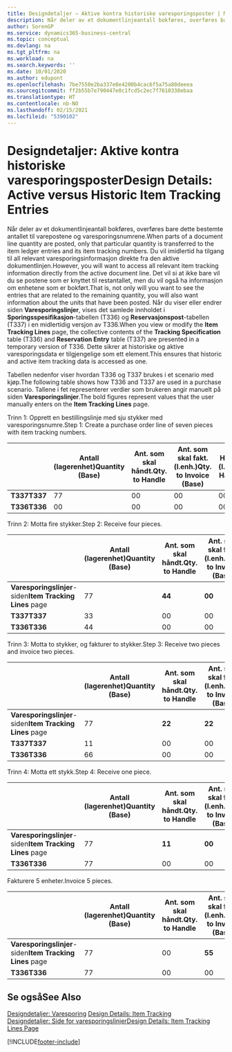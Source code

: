 ```yaml
---
title: Designdetaljer – Aktive kontra historiske varesporingsposter | Microsoft-dokumentasjon
description: Når deler av et dokumentlinjeantall bokføres, overføres bare dette bestemte antallet til varepostene og varesporingsnumrene. Du vil imidlertid ha tilgang til all relevant varesporingsinformasjon direkte fra den aktive dokumentlinjen. Det vil si at ikke bare vil du se postene som er knyttet til restantallet, men du vil også ha informasjon om enhetene som er bokført. Når du viser eller endrer siden **Varesporingslinjer**, vises det samlede innholdet i **Sporingsspesifikasjon**-tabellen (T336) og **Reservasjonspost**-tabellen (T337) i en midlertidig versjon av T336. Dette sikrer at historiske og aktive varesporingsdata er tilgjengelige som ett element.
author: SorenGP
ms.service: dynamics365-business-central
ms.topic: conceptual
ms.devlang: na
ms.tgt_pltfrm: na
ms.workload: na
ms.search.keywords: ''
ms.date: 10/01/2020
ms.author: edupont
ms.openlocfilehash: 7be7550e2ba337e8e4200b4cac6f5a75a80deeea
ms.sourcegitcommit: ff2b55b7e790447e0c1fcd5c2ec7f7610338ebaa
ms.translationtype: HT
ms.contentlocale: nb-NO
ms.lasthandoff: 02/15/2021
ms.locfileid: "5390102"
---
```

# <a name="design-details-active-versus-historic-item-tracking-entries"></a><span data-ttu-id="ce3e8-107">Designdetaljer: Aktive kontra historiske varesporingsposter</span><span class="sxs-lookup"><span data-stu-id="ce3e8-107">Design Details: Active versus Historic Item Tracking Entries</span></span>
<span data-ttu-id="ce3e8-108">Når deler av et dokumentlinjeantall bokføres, overføres bare dette bestemte antallet til varepostene og varesporingsnumrene.</span><span class="sxs-lookup"><span data-stu-id="ce3e8-108">When parts of a document line quantity are posted, only that particular quantity is transferred to the item ledger entries and its item tracking numbers.</span></span> <span data-ttu-id="ce3e8-109">Du vil imidlertid ha tilgang til all relevant varesporingsinformasjon direkte fra den aktive dokumentlinjen.</span><span class="sxs-lookup"><span data-stu-id="ce3e8-109">However, you will want to access all relevant item tracking information directly from the active document line.</span></span> <span data-ttu-id="ce3e8-110">Det vil si at ikke bare vil du se postene som er knyttet til restantallet, men du vil også ha informasjon om enhetene som er bokført.</span><span class="sxs-lookup"><span data-stu-id="ce3e8-110">That is, not only will you want to see the entries that are related to the remaining quantity, you will also want information about the units that have been posted.</span></span> <span data-ttu-id="ce3e8-111">Når du viser eller endrer siden **Varesporingslinjer**, vises det samlede innholdet i **Sporingsspesifikasjon**-tabellen (T336) og **Reservasjonspost**-tabellen (T337) i en midlertidig versjon av T336.</span><span class="sxs-lookup"><span data-stu-id="ce3e8-111">When you view or modify the **Item Tracking Lines** page, the collective contents of the **Tracking Specification** table (T336) and **Reservation Entry** table (T337) are presented in a temporary version of T336.</span></span> <span data-ttu-id="ce3e8-112">Dette sikrer at historiske og aktive varesporingsdata er tilgjengelige som ett element.</span><span class="sxs-lookup"><span data-stu-id="ce3e8-112">This ensures that historic and active item tracking data is accessed as one.</span></span>  

 <span data-ttu-id="ce3e8-113">Tabellen nedenfor viser hvordan T336 og T337 brukes i et scenario med kjøp.</span><span class="sxs-lookup"><span data-stu-id="ce3e8-113">The following table shows how T336 and T337 are used in a purchase scenario.</span></span> <span data-ttu-id="ce3e8-114">Tallene i fet representerer verdier som brukeren angir manuelt på siden **Varesporingslinjer**.</span><span class="sxs-lookup"><span data-stu-id="ce3e8-114">The bold figures represent values that the user manually enters on the **Item Tracking Lines** page.</span></span>  

 <span data-ttu-id="ce3e8-115">Trinn 1: Opprett en bestillingslinje med sju stykker med varesporingsnumre.</span><span class="sxs-lookup"><span data-stu-id="ce3e8-115">Step 1: Create a purchase order line of seven pieces with item tracking numbers.</span></span>  

||<span data-ttu-id="ce3e8-116">**Antall (lagerenhet)**</span><span class="sxs-lookup"><span data-stu-id="ce3e8-116">**Quantity (Base)**</span></span>|<span data-ttu-id="ce3e8-117">**Ant. som skal håndt.**</span><span class="sxs-lookup"><span data-stu-id="ce3e8-117">**Qty. to Handle**</span></span>|<span data-ttu-id="ce3e8-118">**Ant. som skal fakt. (l.enh.)**</span><span class="sxs-lookup"><span data-stu-id="ce3e8-118">**Qty. to Invoice (Base)**</span></span>|<span data-ttu-id="ce3e8-119">**Håndtert antall (l.enh.)**</span><span class="sxs-lookup"><span data-stu-id="ce3e8-119">**Quantity Handled (Base)**</span></span>|<span data-ttu-id="ce3e8-120">**Fakturert antall (l.enh.)**</span><span class="sxs-lookup"><span data-stu-id="ce3e8-120">**Quantity Invoiced (Base)**</span></span>|  
|-|----------------------------------------------|--------------------------------------------|------------------------------------------------------|-------------------------------------------------------|--------------------------------------------------------|  
|<span data-ttu-id="ce3e8-121">**T337**</span><span class="sxs-lookup"><span data-stu-id="ce3e8-121">**T337**</span></span>|<span data-ttu-id="ce3e8-122">7</span><span class="sxs-lookup"><span data-stu-id="ce3e8-122">7</span></span>|<span data-ttu-id="ce3e8-123">0</span><span class="sxs-lookup"><span data-stu-id="ce3e8-123">0</span></span>|<span data-ttu-id="ce3e8-124">0</span><span class="sxs-lookup"><span data-stu-id="ce3e8-124">0</span></span>|<span data-ttu-id="ce3e8-125">0</span><span class="sxs-lookup"><span data-stu-id="ce3e8-125">0</span></span>|<span data-ttu-id="ce3e8-126">0</span><span class="sxs-lookup"><span data-stu-id="ce3e8-126">0</span></span>|  
|<span data-ttu-id="ce3e8-127">**T336**</span><span class="sxs-lookup"><span data-stu-id="ce3e8-127">**T336**</span></span>|<span data-ttu-id="ce3e8-128">0</span><span class="sxs-lookup"><span data-stu-id="ce3e8-128">0</span></span>|<span data-ttu-id="ce3e8-129">0</span><span class="sxs-lookup"><span data-stu-id="ce3e8-129">0</span></span>|<span data-ttu-id="ce3e8-130">0</span><span class="sxs-lookup"><span data-stu-id="ce3e8-130">0</span></span>|<span data-ttu-id="ce3e8-131">0</span><span class="sxs-lookup"><span data-stu-id="ce3e8-131">0</span></span>|<span data-ttu-id="ce3e8-132">0</span><span class="sxs-lookup"><span data-stu-id="ce3e8-132">0</span></span>|  

 <span data-ttu-id="ce3e8-133">Trinn 2: Motta fire stykker.</span><span class="sxs-lookup"><span data-stu-id="ce3e8-133">Step 2: Receive four pieces.</span></span>  

||<span data-ttu-id="ce3e8-134">**Antall (lagerenhet)**</span><span class="sxs-lookup"><span data-stu-id="ce3e8-134">**Quantity (Base)**</span></span>|<span data-ttu-id="ce3e8-135">**Ant. som skal håndt.**</span><span class="sxs-lookup"><span data-stu-id="ce3e8-135">**Qty. to Handle**</span></span>|<span data-ttu-id="ce3e8-136">**Ant. som skal fakt. (l.enh.)**</span><span class="sxs-lookup"><span data-stu-id="ce3e8-136">**Qty. to Invoice (Base)**</span></span>|<span data-ttu-id="ce3e8-137">**Håndtert antall (l.enh.)**</span><span class="sxs-lookup"><span data-stu-id="ce3e8-137">**Quantity Handled (Base)**</span></span>|<span data-ttu-id="ce3e8-138">**Fakturert antall (l.enh.)**</span><span class="sxs-lookup"><span data-stu-id="ce3e8-138">**Quantity Invoiced (Base)**</span></span>|  
|-|----------------------------------------------|--------------------------------------------|------------------------------------------------------|-------------------------------------------------------|--------------------------------------------------------|  
|<span data-ttu-id="ce3e8-139">**Varesporingslinjer**-siden</span><span class="sxs-lookup"><span data-stu-id="ce3e8-139">**Item Tracking Lines** page</span></span>|<span data-ttu-id="ce3e8-140">7</span><span class="sxs-lookup"><span data-stu-id="ce3e8-140">7</span></span>|<span data-ttu-id="ce3e8-141">**4**</span><span class="sxs-lookup"><span data-stu-id="ce3e8-141">**4**</span></span>|<span data-ttu-id="ce3e8-142">**0**</span><span class="sxs-lookup"><span data-stu-id="ce3e8-142">**0**</span></span>|<span data-ttu-id="ce3e8-143">0</span><span class="sxs-lookup"><span data-stu-id="ce3e8-143">0</span></span>|<span data-ttu-id="ce3e8-144">0</span><span class="sxs-lookup"><span data-stu-id="ce3e8-144">0</span></span>|  
|<span data-ttu-id="ce3e8-145">**T337**</span><span class="sxs-lookup"><span data-stu-id="ce3e8-145">**T337**</span></span>|<span data-ttu-id="ce3e8-146">3</span><span class="sxs-lookup"><span data-stu-id="ce3e8-146">3</span></span>|<span data-ttu-id="ce3e8-147">0</span><span class="sxs-lookup"><span data-stu-id="ce3e8-147">0</span></span>|<span data-ttu-id="ce3e8-148">0</span><span class="sxs-lookup"><span data-stu-id="ce3e8-148">0</span></span>|<span data-ttu-id="ce3e8-149">0</span><span class="sxs-lookup"><span data-stu-id="ce3e8-149">0</span></span>|<span data-ttu-id="ce3e8-150">0</span><span class="sxs-lookup"><span data-stu-id="ce3e8-150">0</span></span>|  
|<span data-ttu-id="ce3e8-151">**T336**</span><span class="sxs-lookup"><span data-stu-id="ce3e8-151">**T336**</span></span>|<span data-ttu-id="ce3e8-152">4</span><span class="sxs-lookup"><span data-stu-id="ce3e8-152">4</span></span>|<span data-ttu-id="ce3e8-153">0</span><span class="sxs-lookup"><span data-stu-id="ce3e8-153">0</span></span>|<span data-ttu-id="ce3e8-154">0</span><span class="sxs-lookup"><span data-stu-id="ce3e8-154">0</span></span>|<span data-ttu-id="ce3e8-155">4</span><span class="sxs-lookup"><span data-stu-id="ce3e8-155">4</span></span>|<span data-ttu-id="ce3e8-156">0</span><span class="sxs-lookup"><span data-stu-id="ce3e8-156">0</span></span>|  

 <span data-ttu-id="ce3e8-157">Trinn 3: Motta to stykker, og fakturer to stykker.</span><span class="sxs-lookup"><span data-stu-id="ce3e8-157">Step 3: Receive two pieces and invoice two pieces.</span></span>  

||<span data-ttu-id="ce3e8-158">**Antall (lagerenhet)**</span><span class="sxs-lookup"><span data-stu-id="ce3e8-158">**Quantity (Base)**</span></span>|<span data-ttu-id="ce3e8-159">**Ant. som skal håndt.**</span><span class="sxs-lookup"><span data-stu-id="ce3e8-159">**Qty. to Handle**</span></span>|<span data-ttu-id="ce3e8-160">**Ant. som skal fakt. (l.enh.)**</span><span class="sxs-lookup"><span data-stu-id="ce3e8-160">**Qty. to Invoice (Base)**</span></span>|<span data-ttu-id="ce3e8-161">**Håndtert antall (l.enh.)**</span><span class="sxs-lookup"><span data-stu-id="ce3e8-161">**Quantity Handled (Base)**</span></span>|<span data-ttu-id="ce3e8-162">**Fakturert antall (l.enh.)**</span><span class="sxs-lookup"><span data-stu-id="ce3e8-162">**Quantity Invoiced (Base)**</span></span>|  
|-|----------------------------------------------|--------------------------------------------|------------------------------------------------------|-------------------------------------------------------|--------------------------------------------------------|  
|<span data-ttu-id="ce3e8-163">**Varesporingslinjer**-siden</span><span class="sxs-lookup"><span data-stu-id="ce3e8-163">**Item Tracking Lines** page</span></span>|<span data-ttu-id="ce3e8-164">7</span><span class="sxs-lookup"><span data-stu-id="ce3e8-164">7</span></span>|<span data-ttu-id="ce3e8-165">**2**</span><span class="sxs-lookup"><span data-stu-id="ce3e8-165">**2**</span></span>|<span data-ttu-id="ce3e8-166">**2**</span><span class="sxs-lookup"><span data-stu-id="ce3e8-166">**2**</span></span>|<span data-ttu-id="ce3e8-167">4</span><span class="sxs-lookup"><span data-stu-id="ce3e8-167">4</span></span>|<span data-ttu-id="ce3e8-168">0</span><span class="sxs-lookup"><span data-stu-id="ce3e8-168">0</span></span>|  
|<span data-ttu-id="ce3e8-169">**T337**</span><span class="sxs-lookup"><span data-stu-id="ce3e8-169">**T337**</span></span>|<span data-ttu-id="ce3e8-170">1</span><span class="sxs-lookup"><span data-stu-id="ce3e8-170">1</span></span>|<span data-ttu-id="ce3e8-171">0</span><span class="sxs-lookup"><span data-stu-id="ce3e8-171">0</span></span>|<span data-ttu-id="ce3e8-172">0</span><span class="sxs-lookup"><span data-stu-id="ce3e8-172">0</span></span>|<span data-ttu-id="ce3e8-173">0</span><span class="sxs-lookup"><span data-stu-id="ce3e8-173">0</span></span>|<span data-ttu-id="ce3e8-174">0</span><span class="sxs-lookup"><span data-stu-id="ce3e8-174">0</span></span>|  
|<span data-ttu-id="ce3e8-175">**T336**</span><span class="sxs-lookup"><span data-stu-id="ce3e8-175">**T336**</span></span>|<span data-ttu-id="ce3e8-176">6</span><span class="sxs-lookup"><span data-stu-id="ce3e8-176">6</span></span>|<span data-ttu-id="ce3e8-177">0</span><span class="sxs-lookup"><span data-stu-id="ce3e8-177">0</span></span>|<span data-ttu-id="ce3e8-178">0</span><span class="sxs-lookup"><span data-stu-id="ce3e8-178">0</span></span>|<span data-ttu-id="ce3e8-179">6</span><span class="sxs-lookup"><span data-stu-id="ce3e8-179">6</span></span>|<span data-ttu-id="ce3e8-180">2</span><span class="sxs-lookup"><span data-stu-id="ce3e8-180">2</span></span>|  

 <span data-ttu-id="ce3e8-181">Trinn 4: Motta ett stykk.</span><span class="sxs-lookup"><span data-stu-id="ce3e8-181">Step 4: Receive one piece.</span></span>  

||<span data-ttu-id="ce3e8-182">**Antall (lagerenhet)**</span><span class="sxs-lookup"><span data-stu-id="ce3e8-182">**Quantity (Base)**</span></span>|<span data-ttu-id="ce3e8-183">**Ant. som skal håndt.**</span><span class="sxs-lookup"><span data-stu-id="ce3e8-183">**Qty. to Handle**</span></span>|<span data-ttu-id="ce3e8-184">**Ant. som skal fakt. (l.enh.)**</span><span class="sxs-lookup"><span data-stu-id="ce3e8-184">**Qty. to Invoice (Base)**</span></span>|<span data-ttu-id="ce3e8-185">**Håndtert antall (l.enh.)**</span><span class="sxs-lookup"><span data-stu-id="ce3e8-185">**Quantity Handled (Base)**</span></span>|<span data-ttu-id="ce3e8-186">**Fakturert antall (l.enh.)**</span><span class="sxs-lookup"><span data-stu-id="ce3e8-186">**Quantity Invoiced (Base)**</span></span>|  
|-|----------------------------------------------|--------------------------------------------|------------------------------------------------------|-------------------------------------------------------|--------------------------------------------------------|  
|<span data-ttu-id="ce3e8-187">**Varesporingslinjer**-siden</span><span class="sxs-lookup"><span data-stu-id="ce3e8-187">**Item Tracking Lines** page</span></span>|<span data-ttu-id="ce3e8-188">7</span><span class="sxs-lookup"><span data-stu-id="ce3e8-188">7</span></span>|<span data-ttu-id="ce3e8-189">**1**</span><span class="sxs-lookup"><span data-stu-id="ce3e8-189">**1**</span></span>|<span data-ttu-id="ce3e8-190">**0**</span><span class="sxs-lookup"><span data-stu-id="ce3e8-190">**0**</span></span>|<span data-ttu-id="ce3e8-191">6</span><span class="sxs-lookup"><span data-stu-id="ce3e8-191">6</span></span>|<span data-ttu-id="ce3e8-192">2</span><span class="sxs-lookup"><span data-stu-id="ce3e8-192">2</span></span>|  
|<span data-ttu-id="ce3e8-193">**T336**</span><span class="sxs-lookup"><span data-stu-id="ce3e8-193">**T336**</span></span>|<span data-ttu-id="ce3e8-194">7</span><span class="sxs-lookup"><span data-stu-id="ce3e8-194">7</span></span>|<span data-ttu-id="ce3e8-195">0</span><span class="sxs-lookup"><span data-stu-id="ce3e8-195">0</span></span>|<span data-ttu-id="ce3e8-196">0</span><span class="sxs-lookup"><span data-stu-id="ce3e8-196">0</span></span>|<span data-ttu-id="ce3e8-197">7</span><span class="sxs-lookup"><span data-stu-id="ce3e8-197">7</span></span>|<span data-ttu-id="ce3e8-198">2</span><span class="sxs-lookup"><span data-stu-id="ce3e8-198">2</span></span>|  

 <span data-ttu-id="ce3e8-199">Fakturere 5 enheter.</span><span class="sxs-lookup"><span data-stu-id="ce3e8-199">Invoice 5 pieces.</span></span>  

||<span data-ttu-id="ce3e8-200">**Antall (lagerenhet)**</span><span class="sxs-lookup"><span data-stu-id="ce3e8-200">**Quantity (Base)**</span></span>|<span data-ttu-id="ce3e8-201">**Ant. som skal håndt.**</span><span class="sxs-lookup"><span data-stu-id="ce3e8-201">**Qty. to Handle**</span></span>|<span data-ttu-id="ce3e8-202">**Ant. som skal fakt. (l.enh.)**</span><span class="sxs-lookup"><span data-stu-id="ce3e8-202">**Qty. to Invoice (Base)**</span></span>|<span data-ttu-id="ce3e8-203">**Håndtert antall (l.enh.)**</span><span class="sxs-lookup"><span data-stu-id="ce3e8-203">**Quantity Handled (Base)**</span></span>|<span data-ttu-id="ce3e8-204">**Fakturert antall (l.enh.)**</span><span class="sxs-lookup"><span data-stu-id="ce3e8-204">**Quantity Invoiced (Base)**</span></span>|  
|-|----------------------------------------------|--------------------------------------------|------------------------------------------------------|-------------------------------------------------------|--------------------------------------------------------|  
|<span data-ttu-id="ce3e8-205">**Varesporingslinjer**-siden</span><span class="sxs-lookup"><span data-stu-id="ce3e8-205">**Item Tracking Lines** page</span></span>|<span data-ttu-id="ce3e8-206">7</span><span class="sxs-lookup"><span data-stu-id="ce3e8-206">7</span></span>|<span data-ttu-id="ce3e8-207">0</span><span class="sxs-lookup"><span data-stu-id="ce3e8-207">0</span></span>|<span data-ttu-id="ce3e8-208">**5**</span><span class="sxs-lookup"><span data-stu-id="ce3e8-208">**5**</span></span>|<span data-ttu-id="ce3e8-209">7</span><span class="sxs-lookup"><span data-stu-id="ce3e8-209">7</span></span>|<span data-ttu-id="ce3e8-210">2</span><span class="sxs-lookup"><span data-stu-id="ce3e8-210">2</span></span>|  
|<span data-ttu-id="ce3e8-211">**T336**</span><span class="sxs-lookup"><span data-stu-id="ce3e8-211">**T336**</span></span>|<span data-ttu-id="ce3e8-212">7</span><span class="sxs-lookup"><span data-stu-id="ce3e8-212">7</span></span>|<span data-ttu-id="ce3e8-213">0</span><span class="sxs-lookup"><span data-stu-id="ce3e8-213">0</span></span>|<span data-ttu-id="ce3e8-214">0</span><span class="sxs-lookup"><span data-stu-id="ce3e8-214">0</span></span>|<span data-ttu-id="ce3e8-215">7</span><span class="sxs-lookup"><span data-stu-id="ce3e8-215">7</span></span>|<span data-ttu-id="ce3e8-216">7</span><span class="sxs-lookup"><span data-stu-id="ce3e8-216">7</span></span>|  

## <a name="see-also"></a><span data-ttu-id="ce3e8-217">Se også</span><span class="sxs-lookup"><span data-stu-id="ce3e8-217">See Also</span></span>  
 <span data-ttu-id="ce3e8-218">[Designdetaljer: Varesporing](design-details-item-tracking.md) </span><span class="sxs-lookup"><span data-stu-id="ce3e8-218">[Design Details: Item Tracking](design-details-item-tracking.md) </span></span>  
 [<span data-ttu-id="ce3e8-219">Designdetaljer: Side for varesporingslinjer</span><span class="sxs-lookup"><span data-stu-id="ce3e8-219">Design Details: Item Tracking Lines Page</span></span>](design-details-item-tracking-lines-window.md)


[!INCLUDE[footer-include](includes/footer-banner.md)]